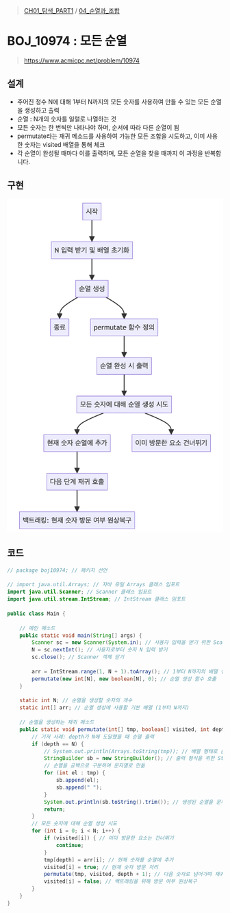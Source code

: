 > [CH01_탐색_PART1](../) / [04_순열과_조합](./)

# BOJ_10974 : 모든 순열
> https://www.acmicpc.net/problem/10974

## 설계
- 주어진 정수 N에 대해 1부터 N까지의 모든 숫자를 사용하여 만들 수 있는 모든 순열을 생성하고 출력
- 순열 : N개의 숫자를 일렬로 나열하는 것
- 모든 숫자는 한 번씩만 나타나야 하며, 순서에 따라 다른 순열이 됨
- permutate라는 재귀 메소드를 사용하여 가능한 모든 조합을 시도하고, 이미 사용한 숫자는 visited 배열을 통해 체크
- 각 순열이 완성될 때마다 이를 출력하며, 모든 순열을 찾을 때까지 이 과정을 반복합니다.

## 구현
![BOJ_10974](./BOJ_10974.png)

## 코드
```java
// package boj10974; // 패키지 선언

// import java.util.Arrays; // 자바 유틸 Arrays 클래스 임포트
import java.util.Scanner; // Scanner 클래스 임포트
import java.util.stream.IntStream; // IntStream 클래스 임포트

public class Main {

    // 메인 메소드
    public static void main(String[] args) {
        Scanner sc = new Scanner(System.in); // 사용자 입력을 받기 위한 Scanner 객체 생성
        N = sc.nextInt(); // 사용자로부터 숫자 N 입력 받기
        sc.close(); // Scanner 객체 닫기
        
        arr = IntStream.range(1, N + 1).toArray(); // 1부터 N까지의 배열 생성
        permutate(new int[N], new boolean[N], 0); // 순열 생성 함수 호출
    }

    static int N; // 순열을 생성할 숫자의 개수
    static int[] arr; // 순열 생성에 사용할 기본 배열 (1부터 N까지)

    // 순열을 생성하는 재귀 메소드
    public static void permutate(int[] tmp, boolean[] visited, int depth) {
        // 기저 사례: depth가 N에 도달했을 때 순열 출력
        if (depth == N) {
            // System.out.println(Arrays.toString(tmp)); // 배열 형태로 순열 출력
            StringBuilder sb = new StringBuilder(); // 출력 형식을 위한 StringBuilder
            // 순열을 공백으로 구분하여 문자열로 만듦
            for (int el : tmp) {
                sb.append(el);
                sb.append(" ");
            }
            System.out.println(sb.toString().trim()); // 생성된 순열을 문자열로 출력
            return;
        }
        // 모든 숫자에 대해 순열 생성 시도
        for (int i = 0; i < N; i++) {
            if (visited[i]) { // 이미 방문한 요소는 건너뛰기
                continue;
            }
            tmp[depth] = arr[i]; // 현재 숫자를 순열에 추가
            visited[i] = true; // 현재 숫자 방문 처리
            permutate(tmp, visited, depth + 1); // 다음 숫자로 넘어가며 재귀 호출
            visited[i] = false; // 백트래킹을 위해 방문 여부 원상복구
        }
    }
}
```